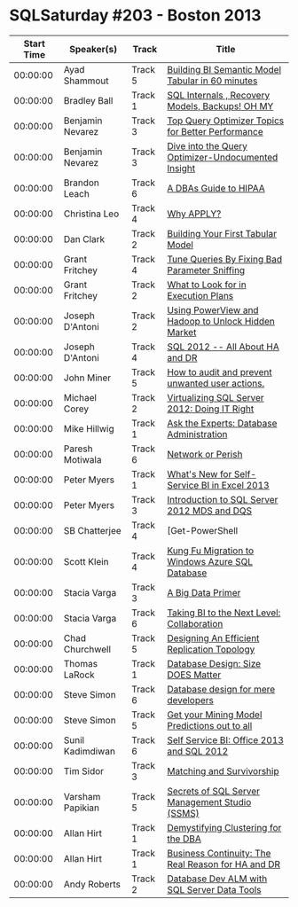 # SQLSaturday #203 - Boston 2013
Start Time|Speaker(s)|Track|Title
---|---|---|---
00:00:00|Ayad Shammout|Track 5|[Building BI Semantic Model Tabular in 60 minutes](10073.md)
00:00:00|Bradley Ball|Track 1|[SQL Internals , Recovery Models,  Backups! OH MY](10142.md)
00:00:00|Benjamin Nevarez|Track 3|[Top Query Optimizer Topics for Better Performance](10321.md)
00:00:00|Benjamin Nevarez|Track 3|[Dive into the Query Optimizer-Undocumented Insight](10322.md)
00:00:00|Brandon Leach|Track 6|[A DBAs Guide to HIPAA](10659.md)
00:00:00|Christina Leo|Track 4|[Why APPLY?](11627.md)
00:00:00|Dan Clark|Track 2|[Building Your First Tabular Model](12906.md)
00:00:00|Grant Fritchey|Track 4|[Tune Queries By Fixing Bad Parameter Sniffing ](14747.md)
00:00:00|Grant Fritchey|Track 2|[What to Look for in Execution Plans](14748.md)
00:00:00|Joseph D'Antoni|Track 2|[Using PowerView and Hadoop to Unlock Hidden Market](16220.md)
00:00:00|Joseph D'Antoni|Track 4|[SQL 2012 -- All About HA and DR](16221.md)
00:00:00|John Miner|Track 5|[How to audit and prevent unwanted user actions.](17031.md)
00:00:00|Michael Corey|Track 2|[Virtualizing SQL Server 2012: Doing IT Right](20234.md)
00:00:00|Mike Hillwig|Track 1|[Ask the Experts: Database Administration](20519.md)
00:00:00|Paresh Motiwala|Track 6|[Network or Perish](21654.md)
00:00:00|Peter Myers|Track 1|[What's New for Self-Service BI in Excel 2013](21964.md)
00:00:00|Peter Myers|Track 3|[Introduction to SQL Server 2012 MDS and DQS](21965.md)
00:00:00|SB Chatterjee|Track 4|[Get-PowerShell | Get-SQLServer](24025.md)
00:00:00|Scott Klein|Track 4|[Kung Fu Migration to Windows Azure SQL Database](24071.md)
00:00:00|Stacia Varga|Track 3|[A Big Data Primer](24681.md)
00:00:00|Stacia Varga|Track 6|[Taking BI to the Next Level: Collaboration](24682.md)
00:00:00|Chad Churchwell|Track 5|[Designing An Efficient Replication Topology](24919.md)
00:00:00|Thomas LaRock|Track 1|[Database Design: Size DOES Matter](25131.md)
00:00:00|Steve Simon|Track 6|[Database design for mere developers](25346.md)
00:00:00|Steve Simon|Track 5|[Get your Mining Model Predictions out to all](25347.md)
00:00:00|Sunil Kadimdiwan|Track 6|[Self Service BI: Office 2013 and SQL 2012](25872.md)
00:00:00|Tim Sidor|Track 3|[Matching and Survivorship](26592.md)
00:00:00|Varsham Papikian|Track 5|[Secrets of SQL Server Management Studio (SSMS)](27544.md)
00:00:00|Allan Hirt|Track 1|[Demystifying Clustering for the DBA](9249.md)
00:00:00|Allan Hirt|Track 1|[Business Continuity: The Real Reason for HA and DR](9250.md)
00:00:00|Andy Roberts|Track 2|[Database Dev ALM with SQL Server Data Tools](9629.md)
